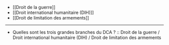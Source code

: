 - [[Droit de la guerre]]
- [[Droit international humanitaire (DIH)]]
- [[Droit de limitation des armements]]

---

- Quelles sont les trois grandes branches du DCA ? :: Droit de la guerre / Droit international humanitaire (DIH) / Droit de limitation des armements
